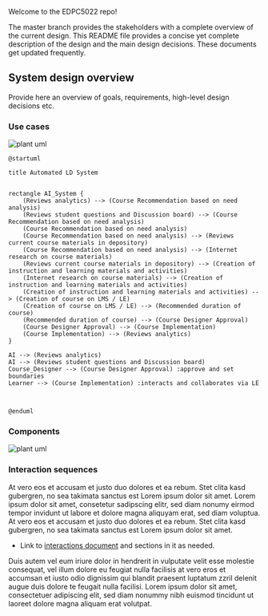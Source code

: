 Welcome to the EDPC5022 repo! 

The master branch provides the stakeholders with a complete overview of the current design. This README file provides a concise yet complete description of the design and the main design decisions. These documents get updated frequently. 

## System design overview

Provide here an overview of goals, requirements, high-level design decisions etc. 

### Use cases

![plant uml](https://www.plantuml.com/plantuml/img/jLJ1Ri8m3BtdAto40zgTmmGQErJgBl01AAGUYvGcB7QOqBH_dzC2Mmj3Y6szD8djvsS_9nDY7JdLJYcsx12cYKEj6IiePx3O4MEjb8feMFjrjXVBzXJU5SWtcEFMuXk1zjhjs1eQmcXq3uE7a28XpD64kaPVQRR1mqgJGCl2e_oR6B8qx48Hfmezmsj2ob4Pl8AP9PE86fIWOtLxdlyEQOaTgZ4fnboDQI5oSwFLZi1wg70Jo7A8kzlp55u0FJ949DJHl6J7Vh8XT5jy9QbzYoEsFCAps8bZCiqsg-8afRT-_GqY7slns5gsU6ZWbIp_BD_lC4vvxAdAfdnQm1sKZsSIdN4wpC9UJv6lIh4NS1p_YqwTSPyXsRN72DFD9eQjTjtvEJLteejwur0oSPEZ6zgpTMVvwvAh3wMcnO_MlkdAAwrQ4iiZ_yirmrWtIspGIAPh5P9ScYWQgZAht8Fe5pUsUIn5-9QF2SxfLP3M8y7MQX5G7Zyr4KtaYVm4)
```
@startuml

title Automated LD System


rectangle AI_System {
    (Reviews analytics) --> (Course Recommendation based on need analysis)
    (Reviews student questions and Discussion board) --> (Course Recommendation based on need analysis)
    (Course Recommendation based on need analysis)
    (Course Recommendation based on need analysis) --> (Reviews current course materials in depository)
    (Course Recommendation based on need analysis) --> (Internet research on course materials) 
    (Reviews current course materials in depository) --> (Creation of instruction and learning materials and activities)
    (Internet research on course materials) --> (Creation of instruction and learning materials and activities)
    (Creation of instruction and learning materials and activities) --> (Creation of course on LMS / LE)
    (Creation of course on LMS / LE) --> (Recommended duration of course)
    (Recommended duration of course) --> (Course Designer Approval)
    (Course Designer Approval) --> (Course Implementation)
    (Course Implementation) --> (Reviews analytics)
}

AI --> (Reviews analytics)
AI --> (Reviews student questions and Discussion board)
Course_Designer --> (Course Designer Approval) :approve and set boundaries
Learner --> (Course Implementation) :interacts and collaborates via LE



@enduml
```

### Components

![plant uml](https://www.plantuml.com/plantuml/img/dLFDRu8m5B_thtZXpaNlYvK-IJTeILlS4iA125cMgImA9xF_VQqY0pN6xK9UVX_lgu_PlYbsJRjPawzYzLcyL-3HjgatHLEL4DJjRbz1iglBTjLyr5iF3YIBa2h1HGWCDGy5gXny_mcoG0g3mkIaZyvugZI2d3zZOFWIzL5nYO4FMKmDAauZf_YDBGCPInKrN0hBzA6pzCt8r0Goxf8Fom-JZfb1pZ5nE-brnoDjbm8K9gYCv0f16wbeY1VJFEuQJFguwRhvVxdlg4RFcYZ9qi1r2I7QOpWs35ekp2kr7i-27BsShDPrMy81o1-Dfs8qDTBjaC6LEoSJvYxXdiHMlKlxC6Kacx3pgcBtukxRZKh5aewXM4eMuGYQHpHucKkgc8Mdh5zJd4JuThoWKtJ2DTeDCuZu0eTopPt88btGZQzoyat8hDgMzbVz0G00)



### Interaction sequences

At vero eos et accusam et justo duo dolores et ea rebum. Stet clita kasd gubergren, no sea takimata sanctus est Lorem ipsum dolor sit amet. Lorem ipsum dolor sit amet, consetetur sadipscing elitr, sed diam nonumy eirmod tempor invidunt ut labore et dolore magna aliquyam erat, sed diam voluptua. At vero eos et accusam et justo duo dolores et ea rebum. Stet clita kasd gubergren, no sea takimata sanctus est Lorem ipsum dolor sit amet. 

* Link to [interactions document](https://github.sydney.edu.au/crli/EDPC5022-2019/blob/master/Interactions.md)  and sections in it as needed. 

Duis autem vel eum iriure dolor in hendrerit in vulputate velit esse molestie consequat, vel illum dolore eu feugiat nulla facilisis at vero eros et accumsan et iusto odio dignissim qui blandit praesent luptatum zzril delenit augue duis dolore te feugait nulla facilisi. Lorem ipsum dolor sit amet, consectetuer adipiscing elit, sed diam nonummy nibh euismod tincidunt ut laoreet dolore magna aliquam erat volutpat.

